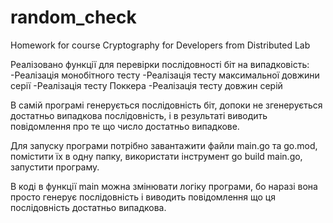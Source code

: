 # random_check
Homework for course Cryptography for Developers from Distributed Lab

Реалізовано функції для перевірки послідовності біт на випадковість:
-Реалізація монобітного тесту
-Реалізація тесту максимальної довжини серії
-Реалізація тесту Поккера
-Реалізація тесту довжин серій

В самій програмі генерується послідовність біт, допоки не згенерується достатньо випадкова послідовність, і в результаті виводить повідомлення про те що число достатньо випадкове.

Для запуску програми потрібно завантажити файли main.go та go.mod, помістити їх в одну папку, використати інструмент go build main.go, запустити програму.

В коді в функції main можна змінювати логіку програми, бо наразі вона просто генерує послідовність і виводить повідомлення що ця послідовність достатньо випадкова.
